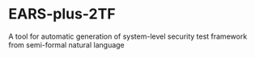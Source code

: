 # EARS-plus-2TF
A tool for automatic generation of system-level security test framework from semi-formal natural language
